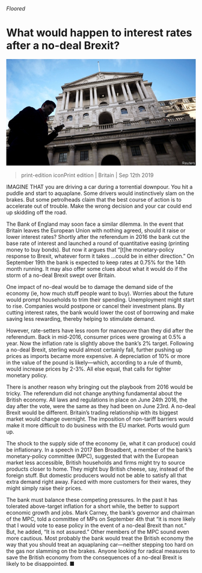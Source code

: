###### Floored

# What would happen to interest rates after a no-deal Brexit? 

![image](images/20190914_brp504.jpg) 

> print-edition iconPrint edition | Britain | Sep 12th 2019 

IMAGINE THAT you are driving a car during a torrential downpour. You hit a puddle and start to aquaplane. Some drivers would instinctively slam on the brakes. But some petrolheads claim that the best course of action is to accelerate out of trouble. Make the wrong decision and your car could end up skidding off the road. 

The Bank of England may soon face a similar dilemma. In the event that Britain leaves the European Union with nothing agreed, should it raise or lower interest rates? Shortly after the referendum in 2016 the bank cut the base rate of interest and launched a round of quantitative easing (printing money to buy bonds). But now it argues that “[t]he monetary-policy response to Brexit, whatever form it takes …could be in either direction.” On September 19th the bank is expected to keep rates at 0.75% for the 14th month running. It may also offer some clues about what it would do if the storm of a no-deal Brexit swept over Britain. 

One impact of no-deal would be to damage the demand side of the economy (ie, how much stuff people want to buy). Worries about the future would prompt households to trim their spending. Unemployment might start to rise. Companies would postpone or cancel their investment plans. By cutting interest rates, the bank would lower the cost of borrowing and make saving less rewarding, thereby helping to stimulate demand. 

However, rate-setters have less room for manoeuvre than they did after the referendum. Back in mid-2016, consumer prices were growing at 0.5% a year. Now the inflation rate is slightly above the bank’s 2% target. Following a no-deal Brexit, sterling would almost certainly fall, further pushing up prices as imports became more expensive. A depreciation of 10% or more in the value of the pound is likely—which, according to a rule of thumb, would increase prices by 2-3%. All else equal, that calls for tighter monetary policy. 

There is another reason why bringing out the playbook from 2016 would be tricky. The referendum did not change anything fundamental about the British economy. All laws and regulations in place on June 24th 2016, the day after the vote, were the same as they had been on June 23rd. A no-deal Brexit would be different. Britain’s trading relationship with its biggest market would change overnight. The imposition of non-tariff barriers would make it more difficult to do business with the EU market. Ports would gum up. 

The shock to the supply side of the economy (ie, what it can produce) could be inflationary. In a speech in 2017 Ben Broadbent, a member of the bank’s monetary-policy committee (MPC), suggested that with the European market less accessible, British households and firms might try to source products closer to home. They might buy British cheese, say, instead of the foreign stuff. But domestic producers would not be able to satisfy all that extra demand right away. Faced with more customers for their wares, they might simply raise their prices. 

The bank must balance these competing pressures. In the past it has tolerated above-target inflation for a short while, the better to support economic growth and jobs. Mark Carney, the bank’s governor and chairman of the MPC, told a committee of MPs on September 4th that “it is more likely that I would vote to ease policy in the event of a no-deal Brexit than not.” But, he added, “It is not assured.” Other members of the MPC sound even more cautious. Most probably the bank would treat the British economy the way that you should treat an aquaplaning car—neither stepping too hard on the gas nor slamming on the brakes. Anyone looking for radical measures to save the British economy from the consequences of a no-deal Brexit is likely to be disappointed. ■ 

